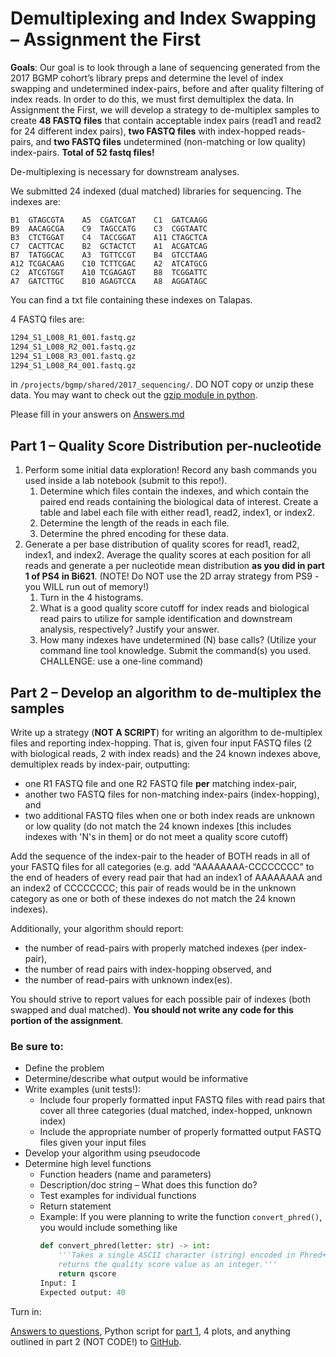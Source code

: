 # Demultiplexing and Index Swapping – Assignment the First

**Goals**: Our goal is to look through a lane of sequencing generated from the 2017 BGMP cohort’s library preps and determine the level of index swapping and undetermined index-pairs, before and after quality filtering of index reads. In order to do this, we must first demultiplex the data. In Assignment the First, we will develop a strategy to de-multiplex samples to create **48 FASTQ files** that contain acceptable index pairs (read1 and read2 for 24 different index pairs), **two FASTQ files** with index-hopped reads-pairs, and **two FASTQ files** undetermined (non-matching or low quality) index-pairs. **Total of 52 fastq files!**

De-multiplexing is necessary for downstream analyses.

We submitted 24 indexed (dual matched) libraries for sequencing. The indexes are:

```
B1	GTAGCGTA    A5	CGATCGAT    C1	GATCAAGG
B9	AACAGCGA    C9	TAGCCATG    C3	CGGTAATC
B3	CTCTGGAT    C4	TACCGGAT    A11	CTAGCTCA
C7	CACTTCAC    B2	GCTACTCT    A1	ACGATCAG
B7	TATGGCAC    A3	TGTTCCGT    B4	GTCCTAAG
A12	TCGACAAG    C10	TCTTCGAC    A2	ATCATGCG
C2	ATCGTGGT    A10	TCGAGAGT    B8	TCGGATTC
A7	GATCTTGC    B10	AGAGTCCA    A8	AGGATAGC
```
You can find a txt file containing these indexes on Talapas.

4 FASTQ files are: 
```bash
1294_S1_L008_R1_001.fastq.gz
1294_S1_L008_R2_001.fastq.gz
1294_S1_L008_R3_001.fastq.gz
1294_S1_L008_R4_001.fastq.gz
```
in ```/projects/bgmp/shared/2017_sequencing/```. DO NOT copy or unzip these data. You may want to check out the [gzip module in python](https://docs.python.org/3/library/gzip.html).

Please fill in your answers on [Answers.md](Answers.md)

## Part 1 – Quality Score Distribution per-nucleotide
1.	Perform some initial data exploration! Record any bash commands you used inside a lab notebook (submit to this repo!).
    1. Determine which files contain the indexes, and which contain the paired end reads containing the biological data of interest. Create a table and label each file with either read1, read2, index1, or index2.
    2. Determine the length of the reads in each file.
    3. Determine the phred encoding for these data.
2.	Generate a per base distribution of quality scores for read1, read2, index1, and index2. Average the quality scores at each position for all reads and generate a per nucleotide mean distribution **as you did in part 1 of PS4 in Bi621**. (NOTE! Do NOT use the 2D array strategy from PS9 - you WILL run out of memory!)
    1.	Turn in the 4 histograms.
    2.	What is a good quality score cutoff for index reads and biological read pairs to utilize for sample identification and downstream analysis, respectively? Justify your answer.
    3.	How many indexes have undetermined (N) base calls? (Utilize your command line tool knowledge. Submit the command(s) you used. CHALLENGE: use a one-line command)

## Part 2 – Develop an algorithm to de-multiplex the samples
Write up a strategy (**NOT A SCRIPT**) for writing an algorithm to de-multiplex files and reporting index-hopping. That is, given four input FASTQ files (2 with biological reads, 2 with index reads) and the 24 known indexes above, demultiplex reads by index-pair, outputting:

- one R1 FASTQ file and one R2 FASTQ file **per** matching index-pair, 
- another two FASTQ files for non-matching index-pairs (index-hopping), and 
- two additional FASTQ files when one or both index reads are unknown or low quality (do not match the 24 known indexes [this includes indexes with 'N's in them] or do not meet a quality score cutoff)
    
Add the sequence of the index-pair to the header of BOTH reads in all of your FASTQ files for all categories (e.g. add “AAAAAAAA-CCCCCCCC” to the end of headers of every read pair that had an index1 of AAAAAAAA and an index2 of CCCCCCCC; this pair of reads would be in the unknown category as one or both of these indexes do not match the 24 known indexes).

Additionally, your algorithm should report: 
- the number of read-pairs with properly matched indexes (per index-pair), 
- the number of read pairs with index-hopping observed, and
- the number of read-pairs with unknown index(es).

You should strive to report values for each possible pair of indexes (both swapped and dual matched). **You should not write any code for this portion of the assignment**. 

### Be sure to:
- Define the problem
- Determine/describe what output would be informative
- Write examples (unit tests!):
    - Include four properly formatted input FASTQ files with read pairs that cover all three categories (dual matched, index-hopped, unknown index)
    - Include the appropriate number of properly formatted output FASTQ files given your input files
- Develop your algorithm using pseudocode
- Determine high level functions
    - Function headers (name and parameters)
    - Description/doc string – What does this function do?
    - Test examples for individual functions
    - Return statement
    - Example: If you were planning to write the function ```convert_phred()```, you would include something like
      ```python
      def convert_phred(letter: str) -> int:
          '''Takes a single ASCII character (string) encoded in Phred+33 and
          returns the quality score value as an integer.'''
          return qscore
      Input: I
      Expected output: 40
      ```

Turn in:

[Answers to questions](Answers.md), Python script for [part 1](https://github.com/Leslie-C/Demultiplexing/tree/master/Assignment-the-first#part-1--quality-score-distribution-per-nucleotide), 4 plots, and anything outlined in part 2 (NOT CODE!) to [GitHub](.).

